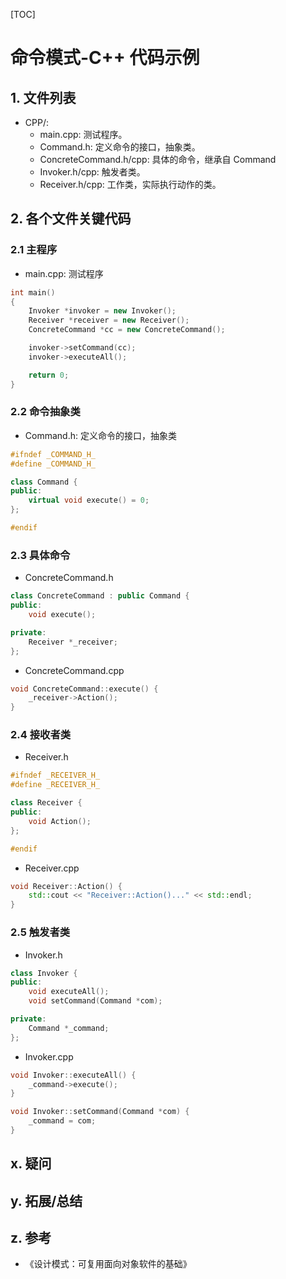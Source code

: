 [TOC]

# 命令模式-C++ 代码示例

## 1. 文件列表
* CPP/:
    * main.cpp: 测试程序。
    * Command.h: 定义命令的接口，抽象类。
    * ConcreteCommand.h/cpp: 具体的命令，继承自 Command
    * Invoker.h/cpp: 触发者类。
    * Receiver.h/cpp: 工作类，实际执行动作的类。

## 2. 各个文件关键代码

### 2.1 主程序
* main.cpp: 测试程序
```cpp
int main()
{
    Invoker *invoker = new Invoker();
    Receiver *receiver = new Receiver();
    ConcreteCommand *cc = new ConcreteCommand();

    invoker->setCommand(cc);
    invoker->executeAll();

    return 0;
}
```

### 2.2 命令抽象类
* Command.h: 定义命令的接口，抽象类
```cpp
#ifndef _COMMAND_H_
#define _COMMAND_H_

class Command {
public:
    virtual void execute() = 0;
};

#endif
```

### 2.3 具体命令
* ConcreteCommand.h
```cpp
class ConcreteCommand : public Command {
public:
    void execute();

private:
    Receiver *_receiver;
};
```

* ConcreteCommand.cpp
```cpp
void ConcreteCommand::execute() {
    _receiver->Action();
}
```

### 2.4 接收者类
* Receiver.h
```cpp
#ifndef _RECEIVER_H_
#define _RECEIVER_H_

class Receiver {
public:
    void Action();
};

#endif
```

* Receiver.cpp
```cpp
void Receiver::Action() {
    std::cout << "Receiver::Action()..." << std::endl;
}

```

### 2.5 触发者类
* Invoker.h
```cpp
class Invoker {
public:
    void executeAll();
    void setCommand(Command *com);

private:
    Command *_command;
};
```

* Invoker.cpp
```cpp
void Invoker::executeAll() {
    _command->execute();
}

void Invoker::setCommand(Command *com) {
    _command = com;
}

```

## x. 疑问

## y. 拓展/总结

## z. 参考
* 《设计模式：可复用面向对象软件的基础》

